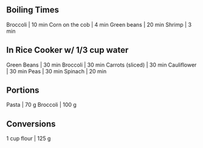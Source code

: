 Boiling Times
-------------

Broccoli        | 10 min
Corn on the cob | 4 min
Green beans     | 20 min
Shrimp          | 3 min


In Rice Cooker w/ 1/3 cup water
-------------------------------

Green Beans      | 30 min
Broccoli         | 30 min
Carrots (sliced) | 30 min
Cauliflower      | 30 min
Peas             | 30 min
Spinach          | 20 min

Portions
--------

Pasta    |  70 g
Broccoli | 100 g

Conversions
-----------

1 cup flour | 125 g

